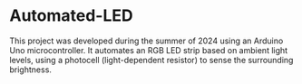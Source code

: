 # Automated-LED
This project was developed during the summer of 2024 using an Arduino Uno microcontroller. It automates an RGB LED strip based on ambient light levels, using a photocell (light-dependent resistor) to sense the surrounding brightness.

